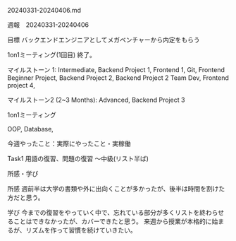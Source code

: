 20240331-20240406.md

週報　20240331-20240406

目標 バックエンドエンジニアとしてメガベンチャーから内定をもらう

1on1ミーティング(1回目) 終了。

マイルストーン 1: Intermediate, Backend Project 1, Frontend 1, Git, Frontend Beginner Project, Backend Project 2, Backend Project 2 Team Dev, Frontend project 4,

マイルストーン2 (2~3 Months): Advanced, Backend Project 3

1on1ミーティング

OOP, Database,


今週やったこと：実際にやったこと・実稼働

Task1
用語の復習、問題の復習
〜中級(リスト半ば)


所感・学び

所感
週前半は大学の書類や外に出向くことが多かったが、後半は時間を割けた方だと思う。　

学び
今までの復習をやっていく中で、忘れている部分が多くリストを終わらせることはできなかったが、カバーできたと思う。
来週から授業が本格的に始まるが、リズムを作って習慣を続けていきたい。
